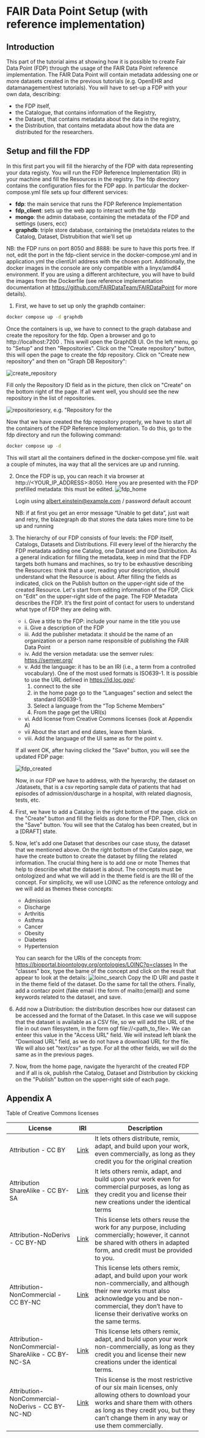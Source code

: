# FAIR Data Point Setup (with reference implementation)

## Introduction 
This part of the tutorial aims at showing how it is possible to create Fair Data Point (FDP)
through the usage of the FAIR Data Point reference implementation.
The FAIR Data Point will contain metadata addessing one or more datasets created in the 
previous tutorials (e.g. OpenEHR and datamanagement/rest tutorials). 
You will have to set-up a FDP with your own data, describing: 
 - the FDP itself, 
 - the Catalogue, that contains information of the Registry, 
 - the Dataset, that contains metadata about the data in the registry, 
 - the Distribution, that contains metadata about how the data are distributed for the researchers.

## Setup and fill the FDP
In this first part you will fill the hierarchy of the FDP with data representing your data registy.
You will run the FDP Reference Implementation (RI) in your machine and fill the Resources in the registry.
The fdp directory contains the configuration files for the FDP app. In particular the docker-compose.yml file 
sets up four different services: 
- **fdp**: the main service that runs the FDP Reference Implementation
- **fdp_client**: sets up the web app to interact woth the fdp
- **mongo**: the admin database, containing the metadata of the FDP and settings (users, ecc)
- **graphdb**: triple store database, containing the (meta)data relates to the Catalog, Dataset, Distrubition that wie'll set up


NB: the FDP runs on port 8050 and 8888: be sure to have this ports free. 
If not, edit the port in the fdp-client service in the docker-compose.yml and in application.yml 
the clientUrl address with the chosen port. Additionally, the docker images in the console are only compatible 
with a linyx/amd64 environment. If you are using a different architecture, you will have to build the images from the Dockerfile
(see reference implementation documentation at https://github.com/FAIRDataTeam/FAIRDataPoint for more details).

1. First, we have to set up only the graphdb container: 
```bash
docker compose up -d graphdb
```
Once the containers is up, we have to connect to the graph database and create the repository for the fdp. 
Open a browser and go to http://localhost:7200 . This wwill open the GraphDB UI. On the left menu, go to "Setup"
and then "Repositories". Click on the "Create repository" button, this will open the page to create the fdp repository. 
Click on "Create new repository" and then on "Graph DB Repository":

![create_repository](./images/create_repository.png)
  
Fill only the Repository ID field as in the picture, then click on "Create" on the bottom right of the page. 
      If all went well, you should see the new repository in the list of repositories.
    
![repositories](./images/repositories.png)ory, e.g. "Repository for the
    
Now that we have created the fdp repository properly, we have to start all the containers of the FDP Reference Implementation.
To do this, go to the fdp directory and run the following command:
```bash
docker compose up -d
```
This will start all the containers defined in the docker-compose.yml file.
wait a couple of minutes, ina way that all the services are up and running.

   
     
2.  Once the FDP is up, you can reach it via browser at http://<YOUR_IP_ADDRESS>:8050. Here  you are 
    presented with the FDP prefilled metadata: this must be edited.
    ![fdp_home](./images/fdp_home.png)    

    Login using albert.einstein@example.com / password default account

    NB: if at first you get an error message “Unable to get data”, just wait and retry, the blazegraph db 
    that stores the data takes more time to be up and running

3. The hierarchy of our FDP consists of four levels: the FDP itself, Catalogs, Datasets and Distributions. 
   Fill every level of the hierarchy the FDP metadata adding one Catalog, one Dataset and one Distribution. 
   As a general indication for filling the metadata, keep in mind that the FDP targets both humans and 
   machines, so try to be exhaustive describing the Resources: think that a user, reading your description, 
   should understand what the Resource is about. After filling the fields as indicated, click on the 
   Publish button on the upper-right side of the created Resource.
   Let's start from editing information of the FDP, Click on "Edit" on the upper-right side of the page. 
   The FDP Metadata describes the FDP. It’s the first point of contact for users to understand what type of FDP
   they are deling with.
   - i.    Give a title to the FDP: include your name in the title you use
   - ii.   Give a description of the FDP
   - iii.  Add the publisher metadata: it should be the name of an organization or a person name responsible of publishing the FAIR Data Point
   - iv.   Add the version metadata: use the semver rules: https://semver.org/
   - v.    Add the language: it has to be an IRI (i.e., a term from a controlled vocabulary). 
           One of the most used formats is ISO639-1. It is possible to use the URL defined in 
           https://id.loc.gov/: 
       1.  connect to the site 
       2.  in the home page go to the “Languages” section and select the standard ISO639-1. 
       3.  Select a language from the “Top Scheme Members”
       4.  From the page get the URI(s)
   - vi.   Add license from Creative Commons licenses (look at Appendix A)
   - vii   About the start and end dates, leave them blank.
   - viii. Add the language of the UI same as for the point v.
   
   If all went OK, after having clicked the "Save" button, you will see the updated FDP page:
   
   ![fdp_created](./images/fdp_created.png)
   
   Now, in our FDP we have to address, with the hyerarchy, the dataset on ./datasets, that is a 
   csv reporting sample data of patients that had episodes of admission/duscharge in a hospital, with 
   related diagnosis, tests, etc.

4. First, we have to add a Catalog: in the right bottom of the page. click on the 
   "Create" button and fill the fields as done for the FDP. Then, click on the "Save" button.
   You will see that the Catalog has been created, but in a [DRAFT] state. 
5. Now, let's add one Dataset that describes our case stusy, the dataset that we mentioned above. On the right
   bottom of the Catalos page, we have the create button to create the dataset by filling the
   related  information. The crucial thing here is to add one or mote Themes that help to 
   descriibe what the dataset is about. The concepts must be ontologized and what we will add in the 
   theme field is are the IRI of the concept. For simplicity, we will use LOINC as the reference ontology and 
   we will add as themes these concepts:

   - Admission
   - Discharge
   - Arthritis
   - Asthma
   - Cancer
   - Obesity
   - Diabetes
   - Hypertension
   
   You can search for the URIs of the concepts from: https://bioportal.bioontology.org/ontologies/LOINC?p=classes
   In the "classes" box, type the bame of the concept and click on the result that appear to 
   look at the details:
    ![loinc_search](./images/admission_loinc.png)
   Copy the ID URI and paste it in the theme field of the dataset. Do the same for tall the others.
   Finally, add a contacr point (fake email i the form of mailto:[email]) and some keywords related to the dataset, and save.

6. Add now a Distribution: the distribution describes how our datasest 
   can be accessed and the format of the Dataset. In this case we will suppose that 
   the dataset is available as a CSV file, so we will add the URL of the file in 
   out own filesystem, in the form ogf file://<path_to_file>. We can enteer this value in the 
  "Access URL" field. We will instead left blank the "Download URL" field, as we do not have a
   download URL for the file. We will also set "text/csv" as type. For all the other fields, we will do the same as in the previous pages.

7. Now, from the home page, navigate the hyerarcht of the created FDP and if all is ok, 
   publish rthe Catalog, Dataset and Distribution by ckicking on the "Publish" button on the upper-right side of each page.
## Appendix A
Table of Creative Commons licenses

| License                                            | IRI                                                                                                                                     | Description                                                                                                                                                                                                                                                               |
|----------------------------------------------------|----------------------------------------------------------------------------------------------------------------------------------------|---------------------------------------------------------------------------------------------------------------------------------------------------------------------------------------------------------------------------------------------------------------------------|
| Attribution -  CC BY                               | [Link](https://raw.githubusercontent.com/creativecommons/cc.licenserdf/main/cc/licenserdf/licenses/creativecommons.org_licenses_by_4.0_.rdf)            | It lets others distribute, remix, adapt, and build upon your work, even commercially, as long as they credit you for the original creation                                                                                                                               | 
| Attribution ShareAlike  - CC BY-SA                 | [Link](https://raw.githubusercontent.com/creativecommons/cc.licenserdf/main/cc/licenserdf/licenses/creativecommons.org_licenses_by-sa_4.0_.rdf)         | It lets others remix, adapt, and build upon your work even for commercial purposes, as long as they credit you and license their new creations under the identical terms                                                                                                 | 
| Attribution-NoDerivs -  CC BY-ND                   | [Link](https://raw.githubusercontent.com/creativecommons/cc.licenserdf/main/cc/licenserdf/licenses/creativecommons.org_licenses_by-nd_4.0_.rdf)         | This license lets others reuse the work for any purpose, including commercially; however, it cannot be shared with others in adapted form, and credit must be provided to you.                                                                                           | 
| Attribution-NonCommercial - CC BY-NC               | [Link](https://raw.githubusercontent.com/creativecommons/cc.licenserdf/main/cc/licenserdf/licenses/creativecommons.org_licenses_by-nc_4.0_.rdf)         | This license lets others remix, adapt, and build upon your work non-commercially, and although their new works must also acknowledge you and be non-commercial, they don’t have to license their derivative works on the same terms.                                     | 
| Attribution-NonCommercial-ShareAlike - CC BY-NC-SA | [Link](https://raw.githubusercontent.com/creativecommons/cc.licenserdf/main/cc/licenserdf/licenses/creativecommons.org_licenses_by-nc-sa_4.0_.rdf)      | This license lets others remix, adapt, and build upon your work non-commercially, as long as they credit you and license their new creations under the identical terms.                                                                                                  | 
| Attribution-NonCommercial-NoDerivs - CC BY-NC-ND   | [Link](https://raw.githubusercontent.com/creativecommons/cc.licenserdf/main/cc/licenserdf/licenses/creativecommons.org_licenses_by-nc-nd_4.0_.rdf)      | This license is the most restrictive of our six main licenses, only allowing others to download your works and share them with others as long as they credit you, but they can’t change them in any way or use them commercially.                                         |




